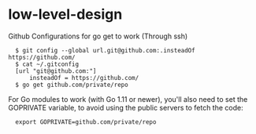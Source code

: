 # low-level-design


Github Configurations for go get to work (Through ssh)

```
  $ git config --global url.git@github.com:.insteadOf https://github.com/
  $ cat ~/.gitconfig
  [url "git@github.com:"]
      insteadOf = https://github.com/
  $ go get github.com/private/repo
```

For Go modules to work (with Go 1.11 or newer), you'll also need to set the GOPRIVATE variable, to avoid using the public servers to fetch the code:
 
```
  export GOPRIVATE=github.com/private/repo
```
